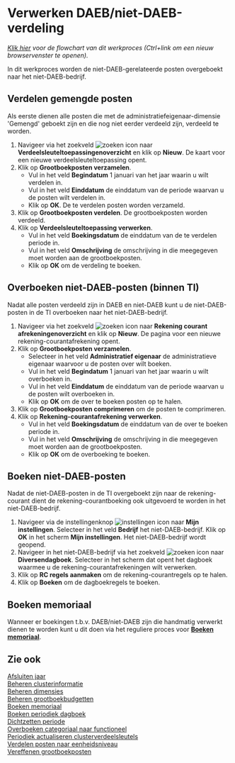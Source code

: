 # Verwerken DAEB/niet-DAEB-verdeling

*[Klik hier](https://cegeka-dsabestpracticeprocessen.mavimcloud.com//Portal/code?id=6g9&view=Chart&maximize=true) voor de flowchart van dit werkproces (Ctrl+link om een nieuw browservenster te openen).*

In dit werkproces worden de niet-DAEB-gerelateerde posten overgeboekt naar het niet-DAEB-bedrijf.

## Verdelen gemengde posten

Als eerste dienen alle posten die met de administratiefeigenaar-dimensie 'Gemengd' geboekt zijn en die nog niet eerder verdeeld zijn, verdeeld te worden.

1. Navigeer via het zoekveld ![zoeken icon](/assets/images/zoeken.png "zoeken icon") naar **Verdeelsleuteltoepassingenoverzicht** en klik op **Nieuw**. De kaart voor een nieuwe verdeelsleuteltoepassing opent.
2. Klik op **Grootboekposten verzamelen**.
	- Vul in het veld **Begindatum** 1 januari van het jaar waarin u wilt verdelen in.
	- Vul in het veld **Einddatum** de einddatum van de periode waarvan u de posten wilt verdelen in.
	- Klik op **OK**. De te verdelen posten worden verzameld.
3. Klik op **Grootboekposten verdelen**. De grootboekposten worden verdeeld.
4. Klik op **Verdeelsleuteltoepassing verwerken**.
	- Vul in het veld **Boekingsdatum** de einddatum van de te verdelen periode in.
	- Vul in het veld **Omschrijving** de omschrijving in die meegegeven moet worden aan de grootboekposten.
	- Klik op **OK** om de verdeling te boeken.

## Overboeken niet-DAEB-posten (binnen TI)

Nadat alle posten verdeeld zijn in DAEB en niet-DAEB kunt u de niet-DAEB-posten in de TI overboeken naar het niet-DAEB-bedrijf.

1. Navigeer via het zoekveld ![zoeken icon](/assets/images/zoeken.png "zoeken icon") naar **Rekening courant afrekeningenoverzicht** en klik op **Nieuw**. De pagina voor een nieuwe rekening-courantafrekening opent.
2. Klik op **Grootboekposten verzamelen**.
	- Selecteer in het veld **Administratief eigenaar** de administratieve eigenaar waarvoor u de posten over wilt boeken.
	- Vul in het veld **Begindatum** 1 januari van het jaar waarin u wilt overboeken in.
	- Vul in het veld **Einddatum** de einddatum van de periode waarvan u de posten wilt overboeken in.
	- Klik op **OK** om de over te boeken posten op te halen.
3. Klik op **Grootboekposten comprimeren** om de posten te comprimeren.
4. Klik op **Rekening-courantafrekening verwerken**.
	- Vul in het veld **Boekingsdatum** de einddatum van de over te boeken periode in.
	- Vul in het veld **Omschrijving** de omschrijving in die meegegeven moet worden aan de grootboekposten.
	- Klik op **OK** om de overboeking te boeken.

## Boeken niet-DAEB-posten

Nadat de niet-DAEB-posten in de TI overgeboekt zijn naar de rekening-courant dient de rekening-courantboeking ook uitgevoerd te worden in het niet-DAEB-bedrijf.

1. Navigeer via de instellingenknop ![instellingen icon](/assets/images/instellingen.png "instellingen icon") naar **Mijn instellingen**. Selecteer in het veld **Bedrijf** het niet-DAEB-bedrijf. Klik op **OK** in het scherm **Mijn instellingen**. Het niet-DAEB-bedrijf wordt geopend.
2. Navigeer in het niet-DAEB-bedrijf via het zoekveld ![zoeken icon](/assets/images/zoeken.png "zoeken icon") naar **Diversendagboek**. Selecteer in het scherm dat opent het dagboek waarmee u de rekening-courantafrekeningen wilt verwerken.
3. Klik op **RC regels aanmaken** om de rekening-courantregels op te halen.
4. Klik op **Boeken** om de dagboekregels te boeken.

## Boeken memoriaal

Wanneer er boekingen t.b.v. DAEB/niet-DAEB zijn die handmatig verwerkt dienen te worden kunt u dit doen via het reguliere proces voor **[Boeken memoriaal](../boeken-memoriaal/)**.

## Zie ook

[Afsluiten jaar](../afsluiten-jaar/)  
[Beheren clusterinformatie](../beheren-clusterinformatie/)  
[Beheren dimensies](../beheren-dimensies/)  
[Beheren grootboekbudgetten](../beheren-grootboekbudgetten/)  
[Boeken memoriaal](../boeken-memoriaal/)  
[Boeken periodiek dagboek](../boeken-periodiek-dagboek/)  
[Dichtzetten periode](../dichtzetten-periode/)  
[Overboeken categoriaal naar functioneel](../overboeken-categoriaal-naar-functioneel/)  
[Periodiek actualiseren clusterverdeelsleutels](../periodiek-actualiseren-clusterverdeelsleutels/)  
[Verdelen posten naar eenheidsniveau](../verdelen-posten-naar-eenheidsniveau/)  
[Vereffenen grootboekposten](../vereffenen-grootboekposten/)  
